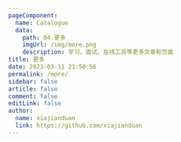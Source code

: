 ```yaml
---
pageComponent:
  name: Catalogue
  data:
    path: 04.更多
    imgUrl: /img/more.png
    description: 学习、面试、在线工具等更多文章和页面
title: 更多
date: 2023-03-11 21:50:56
permalink: /more/
sidebar: false
article: false
comment: false
editLink: false
author:
  name: xiajianduan
  link: https://github.com/xiajianduan
---
```

